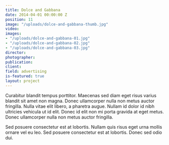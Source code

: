 ```yaml
---
title: Dolce and Gabbana
date: 2014-04-01 00:00:00 Z
position: 11
image: "/uploads/dolce-and-gabbana-thumb.jpg"
video: 
images:
- "/uploads/dolce-and-gabbana-01.jpg"
- "/uploads/dolce-and-gabbana-02.jpg"
- "/uploads/dolce-and-gabbana-03.jpg"
director: 
photographer:
publication:
client: 
field: advertising
is-featured: true
layout: project
---
```


Curabitur blandit tempus porttitor. Maecenas sed diam eget risus varius blandit sit amet non magna. Donec ullamcorper nulla non metus auctor fringilla. Nulla vitae elit libero, a pharetra augue. Nullam id dolor id nibh ultricies vehicula ut id elit. Donec id elit non mi porta gravida at eget metus. Donec ullamcorper nulla non metus auctor fringilla.

Sed posuere consectetur est at lobortis. Nullam quis risus eget urna mollis ornare vel eu leo. Sed posuere consectetur est at lobortis. Donec sed odio dui.